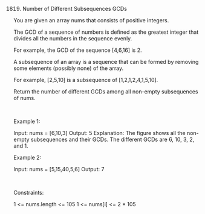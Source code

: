 1819. Number of Different Subsequences GCDs

You are given an array nums that consists of positive integers.

The GCD of a sequence of numbers is defined as the greatest integer that divides all the numbers in the sequence evenly.

For example, the GCD of the sequence [4,6,16] is 2.

A subsequence of an array is a sequence that can be formed by removing some elements (possibly none) of the array.

For example, [2,5,10] is a subsequence of [1,2,1,2,4,1,5,10].

Return the number of different GCDs among all non-empty subsequences of nums.

 

Example 1:

Input: nums = [6,10,3]
Output: 5
Explanation: The figure shows all the non-empty subsequences and their GCDs.
The different GCDs are 6, 10, 3, 2, and 1.


Example 2:

Input: nums = [5,15,40,5,6]
Output: 7


 

Constraints:

1 <= nums.length <= 105
1 <= nums[i] <= 2 * 105